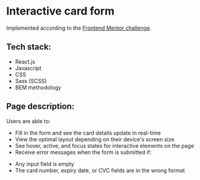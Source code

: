 # Interactive card form

Implemented according to the [Frontend Mentor challenge](https://www.frontendmentor.io/challenges/interactive-card-details-form-XpS8cKZDWw).

## Tech stack:
* React.js
* Javascript
* CSS
* Sass (SCSS)
* BEM methodology

## Page description:
Users are able to:

- Fill in the form and see the card details update in real-time
- View the optimal layout depending on their device's screen size
- See hover, active, and focus states for interactive elements on the page
- Receive error messages when the form is submitted if:
* Any input field is empty
* The card number, expiry date, or CVC fields are in the wrong format
